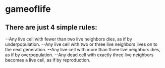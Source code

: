 # gameoflife
## There are just 4 simple rules:
--Any live cell with fewer than two live neighbors dies, as if by underpopulation.
--Any live cell with two or three live neighbors lives on to the next generation.
--Any live cell with more than three live neighbors dies, as if by overpopulation.
--Any dead cell with exactly three live neighbors becomes a live cell, as if by reproduction.
